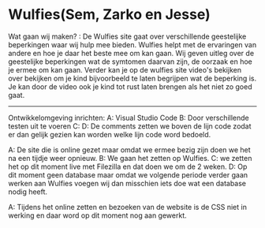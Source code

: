 # Wulfies(Sem, Zarko en Jesse) 

Wat gaan wij maken? : De Wulfies site gaat over verschillende geestelijke beperkingen waar wij hulp mee bieden. Wulfies helpt met de ervaringen van andere en 
                hoe je daar het beste mee om kan gaan. Wij geven uitleg over de geestelijke beperkingen wat de symtomen daarvan zijn, de oorzaak en hoe je ermee om kan gaan. 
                Verder kan je op de wulfies site video's bekijken over bekijken om je kind bijvoorbeeld te laten begrijpen wat de beperking is. Je kan door de video ook je kind tot rust laten brengen als het niet zo goed gaat.
                
----------------------------------------------------------------------------------------------------------------------------------------------------------------

Ontwikkelomgeving inrichten:
A: Visual Studio Code 
B: Door verschillende testen uit te voeren
C: 
D: De comments zetten we boven de lijn code zodat er dan gelijk gezien kan worden welke lijn code word bedoeld.

A: De site die is online gezet maar omdat we ermee bezig zijn doen we het na een tijdje weer opnieuw.
B: We gaan het zetten op Wulfies.
C: we zetten het op dit moment live met Filezilla en dat doen we om de 2 weken.
D: Op dit moment geen database maar omdat we volgende periode verder gaan werken aan Wulfies voegen wij dan misschien iets doe wat een database nodig heeft.

A: Tijdens het online zetten en bezoeken van de website is de CSS niet in werking en daar word op dit moment nog aan gewerkt.

